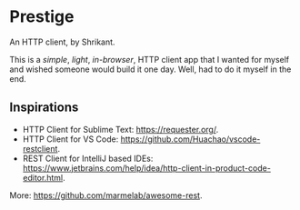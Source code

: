 # Prestige

An HTTP client, by Shrikant.

This is a *simple*, *light*, *in-browser*, HTTP client app that I wanted for myself and wished someone would build it
one day. Well, had to do it myself in the end.

## Inspirations

- HTTP Client for Sublime Text: <https://requester.org/>.
- HTTP Client for VS Code: <https://github.com/Huachao/vscode-restclient>.
- REST Client for IntelliJ based IDEs: <https://www.jetbrains.com/help/idea/http-client-in-product-code-editor.html>.

More: <https://github.com/marmelab/awesome-rest>.
